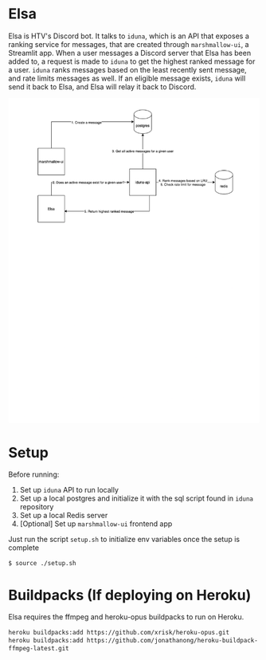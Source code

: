 # Elsa

Elsa is HTV's Discord bot. It talks to `iduna`, which is an API that exposes a ranking service for messages, that are created through `marshmallow-ui`, a Streamlit app. When a user messages a Discord server that Elsa has been added to, a request is made to `iduna` to get the highest ranked message for a user. `iduna` ranks messages based on the least recently sent message, and rate limits messages as well. If an eligible message exists, `iduna` will send it back to Elsa, and Elsa will relay it back to Discord.

![plot](./elsa-larger.png)

# Setup
Before running:
1) Set up `iduna` API to run locally
2) Set up a local postgres and initialize it with the sql script found in `iduna` repository
3) Set up a local Redis server
4) [Optional] Set up `marshmallow-ui` frontend app

Just run the script `setup.sh` to initialize env variables once the setup is complete

```
$ source ./setup.sh
```

# Buildpacks (If deploying on Heroku)
Elsa requires the ffmpeg and heroku-opus buildpacks to run on Heroku.

```
heroku buildpacks:add https://github.com/xrisk/heroku-opus.git
heroku buildpacks:add https://github.com/jonathanong/heroku-buildpack-ffmpeg-latest.git
```
